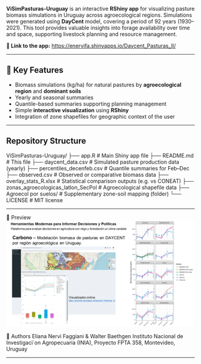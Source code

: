 **ViSimPasturas-Uruguay** is an interactive **RShiny app** for visualizing pasture biomass simulations in Uruguay across agroecological regions. Simulations were generated using **DayCent** model, covering a period of 92 years (1930–2021). This tool provides valuable insights into forage availability over time and space, supporting livestock planning and resource management.

**🚀 Link to the app:**  https://enervifa.shinyapps.io/Daycent_Pasturas_II/

---

## 🌱 Key Features

- Biomass simulations (kg/ha) for natural pastures by **agroecological region** and **dominant soils**
- Yearly and seasonal summaries 
- Quantile-based summaries supporting planning management
- Simple **interactive visualization** using **RShiny**
- Integration of zone shapefiles for geographic context of the user

---

## Repository Structure
ViSimPasturas-Uruguay/
├── app.R # Main Shiny app file
├── README.md # This file
├── daycent_data.csv # Simulated pasture production data (yearly)
├── percentiles_decenfeb.csv # Quantile summaries for Feb–Dec
├── observed.csv # Observed or comparative biomass data
├── overlay_stats_R.xlsx # Statistical comparison outputs (e.g. vs CONEAT)
├── zonas_agroecologicas_latlon_SecPol # Agroecological shapefile data
├── Agroecol por suelos/ # Supplementary zone-soil mapping (folder)
└── LICENSE # MIT license

---

📸 Preview 
![screenshot](screenshot.png)

👥 Authors
Eliana Nervi Faggiani & Walter Baethgen
Instituto Nacional de Investigaci´on Agropecuaria (INIA), Proyecto FPTA 358, Montevideo, Uruguay




---


